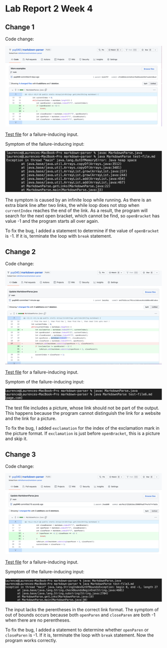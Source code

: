 # Lab Report 2 Week 4
## Change 1
Code change:

![Change1](Change1.png)

[Test file](https://github.com/yuy040/markdown-parser/blob/main/test-file.md) for a failure-inducing input.

Symptom of the failure-inducing input:

![Symptom1](Symptom1.png)

The symptom is caused by an infinite loop while running. As there is an extra blank line after two links, the while loop does not stop when `currentIndex` reaches the end of the link. As a result, the program will search for the next open bracket, which cannot be find, so `openBracket` has value -1 and the program starts all over again.

To fix the bug, I added a statement to determine if the value of `openBracket` is -1. If it is, terminate the loop with `break` statement.

## Change 2
Code change:

![Change2](Change2.png)

[Test file](https://github.com/yuy040/markdown-parser/blob/main/test-file6.md) for a failure-inducing input.

Symptom of the failure-inducing input:

![Symptom2](Symptom2.png)

The test file includes a picture, whose link should not be part of the output. This happens because the program cannot distinguish the link for a website and the link for a picture.

To fix the bug, I added `exclamation` for the index of the exclamation mark in the picture format. If `exclamation` is just before `openBracket`, this is a picture and skip it.

## Change 3
Code change:

![Change3](Change3.png)

[Test file](https://github.com/yuy040/markdown-parser/blob/main/test-file3.md) for a failure-inducing input.

Symptom of the failure-inducing input:

![Symptom3](Symptom3.png)

The input lacks the perentheses in the correct link format. The symptom of out of bounds occurs because both `openParen` and `closeParen` are both -1 when there are no perentheses.

To fix the bug, I added a statement to determine whether `openParen` or `closeParen` is -1. If it is, terminate the loop with `break` statement. Now the program works correctly.